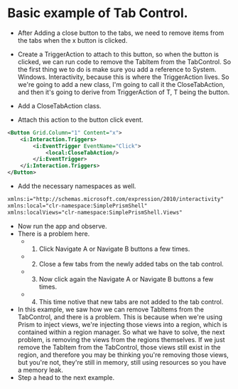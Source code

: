 # Basic example of Tab Control. 
- After Adding a close button to the tabs, we need to remove items from the tabs when the x button is clicked. 
- Create a TriggerAction to attach to this button, so when the button is clicked, we can run code to remove the TabItem from the TabControl. So the first thing we to do is make sure you add a reference to System. Windows. Interactivity, because this is where the TriggerAction lives. So we're going to add a new class, I'm going to call it the CloseTabAction, and then it's going to derive from TriggerAction of T, T being the button.

- Add a CloseTabAction class.

- Attach this action to the button click event.

```xml
<Button Grid.Column="1" Content="x">
    <i:Interaction.Triggers>
        <i:EventTrigger EventName="Click">
            <local:CloseTabAction/>
        </i:EventTrigger>
    </i:Interaction.Triggers>
</Button>
```

- Add the necessary namespaces as well. 

```xml
xmlns:i="http://schemas.microsoft.com/expression/2010/interactivity"
xmlns:local="clr-namespace:SimplePrismShell"
xmlns:localViews="clr-namespace:SimplePrismShell.Views"
```

- Now run the app and observe. 
- There is a problem here.
  - 1. Click Navigate A or Navigate B buttons a few times. 
  - 2. Close a few tabs from the newly added tabs on the tab control.
  - 3. Now click again the Navigate A or Navigate B buttons a few times.
  - 4. This time notive that new tabs are not added to the tab control.
- In this example, we saw how we can remove TabItems from the TabControl, and there is a problem. This is because when we're using Prism to inject views, we're injecting those views into a region, which is contained within a region manager. So what we have to solve, the next problem, is removing the views from the regions themselves. If we just remove the TabItem from the TabControl, those views still exist in the region, and therefore you may be thinking you're removing those views, but you're not, they're still in memory, still using resources so you have a memory leak. 
- Step a head to the next example.

